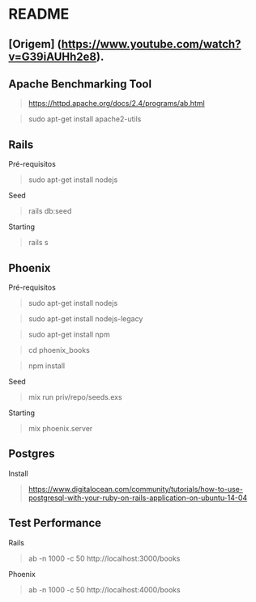 README
==
[Origem] (https://www.youtube.com/watch?v=G39iAUHh2e8).
--------

Apache Benchmarking Tool
------
> https://httpd.apache.org/docs/2.4/programs/ab.html

> sudo apt-get install apache2-utils

Rails
--

Pré-requisitos

> sudo apt-get install nodejs

Seed
>rails db:seed

Starting
> rails s

Phoenix
--

Pré-requisitos

> sudo apt-get install nodejs

> sudo apt-get install nodejs-legacy

> sudo apt-get install npm

> cd phoenix_books

> npm install

Seed
> mix run priv/repo/seeds.exs

Starting
> mix phoenix.server

Postgres
---
Install
> https://www.digitalocean.com/community/tutorials/how-to-use-postgresql-with-your-ruby-on-rails-application-on-ubuntu-14-04

Test Performance
--
Rails

> ab -n 1000 -c 50 http://localhost:3000/books

Phoenix
> ab -n 1000 -c 50 http://localhost:4000/books
